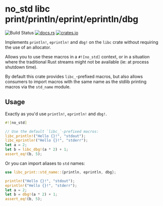 # no_std libc print/println/eprint/eprintln/dbg

![Build Status](https://github.com/mmastrac/rust-libc-print/actions/workflows/rust.yml/badge.svg)
[![docs.rs](https://docs.rs/libc-print/badge.svg)](https://docs.rs/libc-print)
[![crates.io](https://img.shields.io/crates/v/libc-print.svg)](https://crates.io/crates/libc-print)

Implements `println!`, `eprintln!` and `dbg!` on the `libc` crate without 
requiring the use of an allocator.

Allows you to use these macros in a `#![no_std]` context, or in a 
situation where the traditional Rust streams might not be available 
(ie: at process shutdown time).

By default this crate provides `libc_`-prefixed macros, but also allows consumers to
import macros with the same name as the stdlib printing macros via the `std_name`
module.

## Usage

Exactly as you'd use `println!`, `eprintln!` and `dbg!`.

```rust
#![no_std]

// Use the default `libc_`-prefixed macros:
libc_println!("Hello {}!", "stdout");
libc_eprintln!("Hello {}!", "stderr");
let a = 2;
let b = libc_dbg!(a * 2) + 1;
assert_eq!(b, 5);
```

Or you can import aliases to `std` names:

```rust
use libc_print::std_name::{println, eprintln, dbg};

println!("Hello {}!", "stdout");
eprintln!("Hello {}!", "stderr");
let a = 2;
let b = dbg!(a * 2) + 1;
assert_eq!(b, 5);
```

